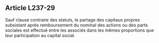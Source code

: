 Article L237-29
----
Sauf clause contraire des statuts, le partage des capitaux propres subsistant
après remboursement du nominal des actions ou des parts sociales est effectué
entre les associés dans les mêmes proportions que leur participation au capital
social.
